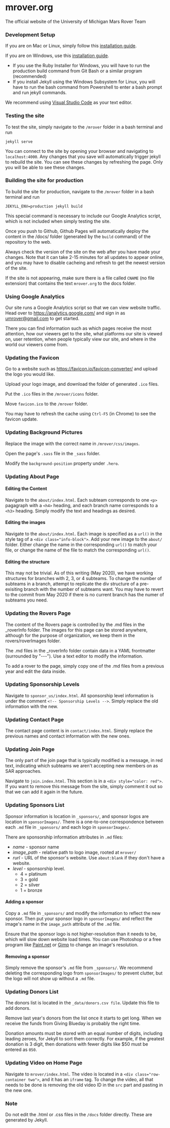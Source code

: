 [//]: # (TODO: Add a section about how to clone the repo and push changes. BE super clear that all Git operations should take place form the mrover.org folder, not the mrover.org/mrover folder)
[//]: # (TODO: Add a section that explains how to update each part of the page - sponsors, contact info, etc. - not just the rovers page)

[//]: # (TODO: Add a section that goes over the general process for making changes: pull, make change, test, build, push)

# mrover.org
The official website of the University of Michigan Mars Rover Team

### Development Setup
If you are on Mac or Linux, simply follow this [installation guide](https://jekyllrb.com/docs/installation/).

If you are on Windows, use this [installation guide](https://jekyllrb.com/docs/windows/).  
- If you use the Ruby Installer for Windows, you will have to run the production build command from Git Bash or a similar program (recommended)
- If you install Jekyll using the Windows Subsystem for Linux, you will have to run the bash command from Powershell to enter a bash prompt and run jekyll commands.

We recommend using [Visual Studio Code](https://code.visualstudio.com/) as your text editor.

### Testing the site
To test the site, simply navigate to the `/mrover` folder in a bash terminal and run

    jekyll serve

You can connect to the site by opening your browser and navigating to `localhost:4000`. Any changes that you save will automatically trigger jekyll to rebuild the site. You can see these changes by refreshing the page. Only you will be able to see these changes.

### Building the site for production
To build the site for production, navigate to the `/mrover` folder in a bash terminal and run

    JEKYLL_ENV=production jekyll build
    
This special command is necessary to include our Google Analytics script, which is not included when simply testing the site.

Once you push to Github, Github Pages will automatically deploy the content in the /docs/ folder (generated by the `build` command) of the repository to the web. 

Always check the version of the site on the web after you have made your changes. Note that it can take 2-15 minutes for all updates to appear online, and you may have to disable cacheing and refresh to get the newest version of the site.

If the site is not appearing, make sure there is a file called `CNAME` (no file extension) that contains the text `mrover.org` to the docs folder.

### Using Google Analytics
Our site runs a Google Analytics script so that we can view website traffic. Head over to https://analytics.google.com/ and sign in as umrover@gmail.com to get started.

There you can find information such as which pages receive the most attention, how our viewers get to the site, what platforms our site is viewed on, user retention, when people typically view our site, and where in the world our viewers come from.

### Updating the Favicon
Go to a website such as https://favicon.io/favicon-converter/ and upload the logo you would like.

Upload your logo image, and download the folder of generated `.ico` files.

Put the `.ico` files in the `/mrover/icons` folder.

Move `favicon.ico` to the `/mrover` folder.

You may have to refresh the cache using `Ctrl-F5` (in Chrome) to see the favicon update.

### Updating Background Pictures
Replace the image with the correct name in `/mrover/css/images`.

Open the page's `.sass` file in the `_sass` folder.

Modify the `background-position` property under `.hero`.

### Updating About Page

#### Editing the Content
Navigate to the `about/index.html`. Each subteam corresponds to one `<p>` pagagraph with a `<h4>` heading, and each branch name corresponds to a `<h3>` heading. Simply modify the text and headings as desired.

#### Editing the images
Navigate to the `about/index.html`. Each image is specified as a `url()` in the style tag of a `<div class="info-block">`. Add your new image to the `about/` folder. Either change the name in the corresponding `url()` to match your file, or change the name of the file to match the corresponding `url()`.

#### Editing the structure
This may not be trivial. As of this writing (May 2020), we have working structures for branches with 2, 3, or 4 subteams. To change the number of subteams in a branch, attempt to replicate the div structure of a pre-exisiting branch with the number of subteams want. You may have to revert to the commit from May 2020 if there is no current branch has the numer of subteams you need.

### Updating the Rovers Page
The content of the Rovers page is controlled by the .md files in the _roverInfo folder. The images for this page can be stored anywhere, although for the purpose of organization, we keep them in the rovers/roverImages folder.

The .md files in the _roverInfo folder contain data in a YAML frontmatter (surrounded by "---"). Use a text editor to modify the information.

To add a rover to the page, simply copy one of the .md files from a previous year and edit the data inside.

### Updating Sponsorship Levels
Navigate to `sponsor_us/index.html`. All sponsorship level information is under the comment `<!-- Sponsorship Levels -->`. Simply replace the old information with the new.

### Updating Contact Page
The contact page content is in `contact/index.html`. Simply replace the previous names and contact information with the new ones.

### Updating Join Page
The only part of the join page that is typically modified is a message, in red text, indicating which subteams we aren't accepting new members on as SAR approaches.

Navigate to `join.index.html`. This section is in a `<div style="color: red">`. If you want to remove this message from the site, simply comment it out so that we can add it again in the future.

### Updating Sponsors List
Sponsor information is location in `_sponsors/`, and sponsor logos are location in `sponsorImages/`. There is a one-to-one correspondence between each `.md` file in `_sponsors/` and each logo in `sponsorImages/`.

There are sponsorship information attributes in `.md` files:
- _name_ - sponsor name
- _image_path_ - relative path to logo image, rooted at `mrover/`
- _rurl_ - URL of the sponsor's website. Use `about:blank` if they don't have a website.
- _level_ - sponsorship level.
    - 4 = platinum
    - 3 = gold
    - 2 = silver
    - 1 = bronze

#### Adding a sponsor
Copy a `.md` file in `_sponsors/` and modify the information to reflect the new sponsor. Then put your sponsor logo in `sponsorImages/` and reflect the image's name in the `image_path` attribute of the `.md` file.

Ensure that the sponsor logo is not higher-resolution than it needs to be, which will slow down website load times. You can use Photoshop or a free program like [Paint.net](https://www.getpaint.net/) or [Gimp](https://www.gimp.org/) to change an image's resolution.

#### Removing a sponsor
Simply remove the sponsor's `.md` file from `_sponsors/`. We recommend deleting the corresponding logo from `sponsorImages/` to prevent clutter, but the logo will not show up without a `.md` file.

### Updating Donors List
The donors list is located in the `_data/donors.csv file`. Update this file to add donors.

Remove last year's donors from the list once it starts to get long. When we receive the funds from Giving Blueday is probably the right time.

Donation amounts must be stored with an equal number of digits, including leading zeroes, for Jekyll to sort them correctly. For example, if the greatest donation is 3 digit, then donations with fewer digits like $50 must be entered as `050`.

### Updating Video on Home Page
Navigate to `mrover/index.html`. The video is located in a `<div class="row-container two">`, and it has an `iframe` tag. To change the video, all that needs to be done is removing the old video ID in the `src` part and pasting in the new one.

### Note
Do not edit the .html or .css files in the `/docs` folder directly. These are generated by Jekyll.